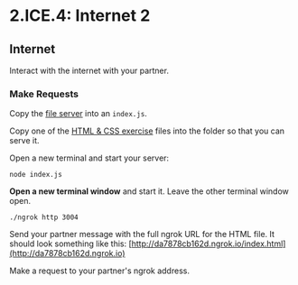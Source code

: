 # 2.ICE.4: Internet 2

## Internet

Interact with the internet with your partner.

### Make Requests

Copy the [file server](../2.9-file-server.md) into an `index.js`.

Copy one of the [HTML & CSS exercise](../../1-front-end-basics/1.1-html-and-css/) files into the folder so that you can serve it.

Open a new terminal and start your server:

```text
node index.js
```

**Open a new terminal window** and start it. Leave the other terminal window open.

```text
./ngrok http 3004
```

Send your partner message with the full ngrok URL for the HTML file. It should look something like this: [http://da7878cb162d.ngrok.io/index.html](http://da7878cb162d.ngrok.io)

Make a request to your partner's ngrok address.

